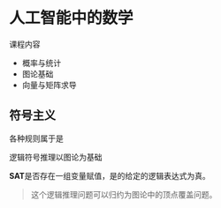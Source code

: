 # 人工智能中的数学
课程内容
- 概率与统计
- 图论基础
- 向量与矩阵求导


## 符号主义
各种规则属于是

逻辑符号推理以图论为基础

**SAT**是否存在一组变量赋值，是的给定的逻辑表达式为真。

>这个逻辑推理问题可以归约为图论中的顶点覆盖问题。


# 

